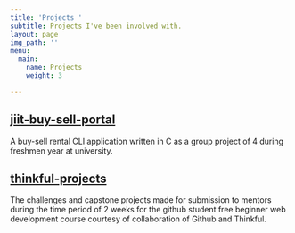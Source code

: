 ```yaml
---
title: 'Projects '
subtitle: Projects I've been involved with.
layout: page
img_path: ''
menu:
  main:
    name: Projects
    weight: 3

---
```

## [jiit-buy-sell-portal](https://github.com/shermisaurus/jiit-buy-sell-portal "jiit-buy-sell-portal")

A buy-sell rental CLI application written in C as a group project of 4 during freshmen year at university.

## [thinkful-projects](https://github.com/shermisaurus/thinkful-projects "Thinkful Projects")

The challenges and capstone projects made for submission to mentors during the time period of 2 weeks for the github student free beginner web development course courtesy of collaboration of Github and Thinkful.